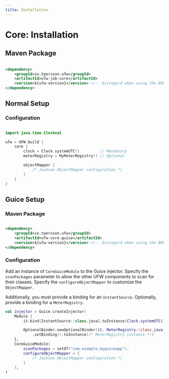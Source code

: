 ```yaml
---
title: Installation
---
```


# Core: Installation

## Maven Package

```xml title="pom.xml: io.tpersson.ufw:ufw-job-core" linenums="1"

<dependency>
    <groupId>io.tpersson.ufw</groupId>
    <artifactId>ufw-job-core</artifactId>
    <version>${ufw-version}</version> <!-- Disregard when using the BOM -->
</dependency>
```

## Normal Setup

### Configuration

```kotlin title="YourApp.kt" linenums="1"

import java.time.Clockval

ufw = UFW.build {
    core {
        clock = Clock.systemUTC()         // Mandatory
        meterRegistry = MyMeterRegistry() // Optional

        objectMapper {
            /* Jackson ObjectMapper configuration */
        }
    }
}
```

## Guice Setup

### Maven Package

```xml title="pom.xml: io.tpersson.ufw:ufw-core-guice" linenums="1"

<dependency>
    <groupId>io.tpersson.ufw</groupId>
    <artifactId>ufw-core-guice</artifactId>
    <version>${ufw-version}</version> <!-- Disregard when using the BOM -->
</dependency>
```

### Configuration

Add an instance of `CoreGuiceModule` to the Guice injector. Specify the `scanPackages` parameter to allow the other UFW
components to scan for their classes. Specify the `configureObjectMapper` to customize the `ObjectMapper`.

Additionally, you must provide a binding for an `InstantSource`. Optionally,
provide a binding for a `MeterRegistry`.

```kotlin title="YourGuiceApp.kt" linenums="1"
val injector = Guice.createInjector(
    Module {
        it.bind(InstantSource::class.java).toInstance(Clock.systemUTC())

        OptionalBinder.newOptionalBinder(it, MeterRegistry::class.java)
            .setBinding().toInstance(/* MeterRegistry instance */)
    },
    CoreGuiceModule(
        scanPackages = setOf("com.example.myguiceapp"),
        configureObjectMapper = {
            /* Jackson ObjectMapper configuration */
        }
    ),
)
```

